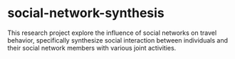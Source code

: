 # social-network-synthesis
This research project explore the influence of social networks on travel behavior, specifically synthesize social interaction between individuals and their social network members with various joint activities.
